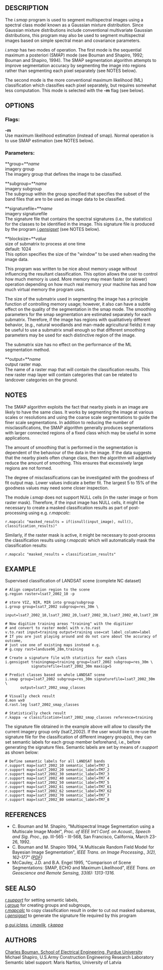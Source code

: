## DESCRIPTION

The *i.smap* program is used to segment multispectral images using a
spectral class model known as a Gaussian mixture distribution. Since
Gaussian mixture distributions include conventional multivariate
Gaussian distributions, this program may also be used to segment
multispectral images based on simple spectral mean and covariance
parameters.

*i.smap* has two modes of operation. The first mode is the sequential
maximum a posteriori (SMAP) mode (see Bouman and Shapiro, 1992; Bouman
and Shapiro, 1994). The SMAP segmentation algorithm attempts to improve
segmentation accuracy by segmenting the image into regions rather than
segmenting each pixel separately (see NOTES below).

The second mode is the more conventional maximum likelihood (ML)
classification which classifies each pixel separately, but requires
somewhat less computation. This mode is selected with the **-m** flag
(see below).

## OPTIONS

### Flags:

**-m**  
Use maximum likelihood estimation (instead of smap). Normal operation is
to use SMAP estimation (see NOTES below).

### Parameters:

**group=***name*  
imagery group  
The imagery group that defines the image to be classified.

**subgroup=***name*  
imagery subgroup  
The subgroup within the group specified that specifies the subset of the
band files that are to be used as image data to be classified.

**signaturefile=***name*  
imagery signaturefile  
The signature file that contains the spectral signatures (i.e., the
statistics) for the classes to be identified in the image. This
signature file is produced by the program
*[i.gensigset](i.gensigset.md)* (see NOTES below).

**blocksize=***value*  
size of submatrix to process at one time  
default: 1024  
This option specifies the size of the "window" to be used when reading
the image data.

This program was written to be nice about memory usage without
influencing the resultant classification. This option allows the user to
control how much memory is used. More memory may mean faster (or slower)
operation depending on how much real memory your machine has and how
much virtual memory the program uses.

The size of the submatrix used in segmenting the image has a principle
function of controlling memory usage; however, it also can have a subtle
effect on the quality of the segmentation in the smap mode. The
smoothing parameters for the smap segmentation are estimated separately
for each submatrix. Therefore, if the image has regions with
qualitatively different behavior, (e.g., natural woodlands and man-made
agricultural fields) it may be useful to use a submatrix small enough so
that different smoothing parameters may be used for each distinctive
region of the image.

The submatrix size has no effect on the performance of the ML
segmentation method.

**output=***name*  
output raster map.  
The name of a raster map that will contain the classification results.
This new raster map layer will contain categories that can be related to
landcover categories on the ground.

## NOTES

The SMAP algorithm exploits the fact that nearby pixels in an image are
likely to have the same class. It works by segmenting the image at
various scales or resolutions and using the coarse scale segmentations
to guide the finer scale segmentations. In addition to reducing the
number of misclassifications, the SMAP algorithm generally produces
segmentations with larger connected regions of a fixed class which may
be useful in some applications.

The amount of smoothing that is performed in the segmentation is
dependent of the behaviour of the data in the image. If the data
suggests that the nearby pixels often change class, then the algorithm
will adaptively reduce the amount of smoothing. This ensures that
excessively large regions are not formed.

The degree of misclassifications can be investigated with the goodness
of fit output map. Lower values indicate a better fit. The largest 5 to
15% of the goodness values may need some closer inspection.

The module *i.smap* does not support NULL cells (in the raster image or
from raster mask). Therefore, if the input image has NULL cells, it
might be necessary to create a masked classification results as part of
post-processing using e.g. *r.mapcalc*:

```shell
r.mapcalc "masked_results = if(isnull(input_image), null(), classification_results)"
```

Similarly, if the raster mask is active, it might be necessary to
post-process the classification results using *r.mapcalc* which will
automatically mask the classification results:

```shell
r.mapcalc "masked_results = classification_results"
```

## EXAMPLE

Supervised classification of LANDSAT scene (complete NC dataset)

```shell
# Align computation region to the scene
g.region raster=lsat7_2002_10 -p

# store VIZ, NIR, MIR into group/subgroup
i.group group=lsat7_2002 subgroup=res_30m \
  input=lsat7_2002_10,lsat7_2002_20,lsat7_2002_30,lsat7_2002_40,lsat7_2002_50,lsat7_2002_70

# Now digitize training areas "training" with the digitizer
# and convert to raster model with v.to.rast
v.to.rast input=training output=training use=cat label_column=label
# If you are just playing around and do not care about the accuracy of outcome,
# just use one of existing maps instead e.g.
# g.copy rast=landuse96_28m,training

# Create a signature file with statistics for each class
i.gensigset trainingmap=training group=lsat7_2002 subgroup=res_30m \
            signaturefile=lsat7_2002_30m maxsig=5

# Predict classes based on whole LANDSAT scene
i.smap group=lsat7_2002 subgroup=res_30m signaturefile=lsat7_2002_30m \
       output=lsat7_2002_smap_classes

# Visually check result
d.mon wx0
d.rast.leg lsat7_2002_smap_classes

# Statistically check result
r.kappa -w classification=lsat7_2002_smap_classes reference=training
```

The signature file obtained in the example above will allow to classify
the current imagery group only (lsat7_2002). If the user would like to
re-use the signature file for the classification of different imagery
group(s), they can set semantic labels for each group member beforehand,
i.e., before generating the signature files. Semantic labels are set by
means of *r.support* as shown below:

```shell
# Define semantic labels for all LANDSAT bands
r.support map=lsat7_2002_10 semantic_label=TM7_1
r.support map=lsat7_2002_20 semantic_label=TM7_2
r.support map=lsat7_2002_30 semantic_label=TM7_3
r.support map=lsat7_2002_40 semantic_label=TM7_4
r.support map=lsat7_2002_50 semantic_label=TM7_5
r.support map=lsat7_2002_61 semantic_label=TM7_61
r.support map=lsat7_2002_62 semantic_label=TM7_62
r.support map=lsat7_2002_70 semantic_label=TM7_7
r.support map=lsat7_2002_80 semantic_label=TM7_8
```

## REFERENCES

- C. Bouman and M. Shapiro, "Multispectral Image Segmentation using a
  Multiscale Image Model", *Proc. of IEEE Int'l Conf. on Acoust., Speech
  and Sig. Proc.,* pp. III-565 - III-568, San Francisco, California,
  March 23-26, 1992.
- C. Bouman and M. Shapiro 1994, "A Multiscale Random Field Model for
  Bayesian Image Segmentation", *IEEE Trans. on Image Processing., 3(2),
  162-177"
  ([PDF](http://dynamo.ecn.purdue.edu/~bouman/publications/pdf/ip2.pdf))*
- McCauley, J.D. and B.A. Engel 1995, "Comparison of Scene
  Segmentations: SMAP, ECHO and Maximum Likelihood", *IEEE Trans. on
  Geoscience and Remote Sensing, 33(6): 1313-1316.*

## SEE ALSO

*[r.support](r.support.md)* for setting semantic labels,  
*[i.group](i.group.md)* for creating groups and subgroups,  
*[r.mapcalc](r.mapcalc.md)* to copy classification result in order to
cut out masked subareas,  
*[i.gensigset](i.gensigset.md)* to generate the signature file required
by this program

*[g.gui.iclass](g.gui.iclass.md), [i.maxlik](i.maxlik.md),
[r.kappa](r.kappa.md)*

## AUTHORS

[Charles Bouman, School of Electrical Engineering, Purdue
University](https://engineering.purdue.edu/~bouman/software/segmentation/)  
Michael Shapiro, U.S.Army Construction Engineering Research Laboratory  
Semantic label support: Maris Nartiss, University of Latvia
